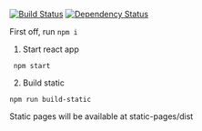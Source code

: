 [![Build Status](https://travis-ci.org/shortgiraffe4/goquo-react.svg?branch=master)](https://travis-ci.org/shortgiraffe4/goquo-react)
[![Dependency Status](https://david-dm.org/shortgiraffe4/goquo-react.svg)](https://david-dm.org/shortgiraffe4/goquo-react)

First off, run `npm i`
1. Start react app
```
 npm start
```
2. Build static
```
npm run build-static
```
Static pages will be available at static-pages/dist

